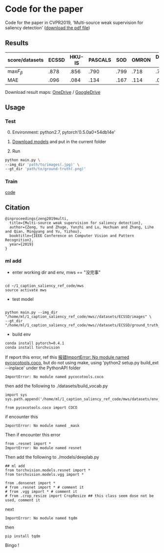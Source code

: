 # Code for the paper 
Code for the paper in CVPR2019, 'Multi-source weak supervision for saliency detection' ([download the pdf file](https://arxiv.org/pdf/1904.00566.pdf))

## Results

   score/datasets  |ECSSD | HKU-IS|PASCALS|SOD    |OMRON|DUTS-test| SED1|SED2|
  ---| ---  | ---   | ---   | ---   | --- | --- | ---|---|
  max$F_\beta$|.878|.856|.790|.799|.718|.767|.902|.849|
  MAE|.096|.084|.134|.167|.114|.096|.081|.097|
  
Download result maps: [OneDrive](https://1drv.ms/u/s!AqVkBGUQ01XGhx_eNt8MfQ_HpCO0) / [GoogleDrive](https://drive.google.com/file/d/1PqsH6HI_juyE6ZeDFhJ7ByscSEakwRS0/view?usp=sharing)

## Usage
### Test

0. Environment: python2.7, pytorch'0.5.0a0+54db14e'

1. [Download models](https://1drv.ms/f/s!AqVkBGUQ01XGhyeDYsaaxvAZXW7k) and put in the current folder



1. Run

```bash
python main.py \
--img_dir 'path/to/images(.jpg)' \
--gt_dir 'path/to/ground-truth(.png)'

```

### Train
[code](https://github.com/zengxianyu/trainmws)

## Citation
```
@inproceedings{zeng2019multi,
  title={Multi-source weak supervision for saliency detection},
  author={Zeng, Yu and Zhuge, Yunzhi and Lu, Huchuan and Zhang, Lihe and Qian, Mingyang and Yu, Yizhou},
  booktitle={IEEE Conference on Computer Vision and Pattern Recognition},
  year={2019}
}
```

### ml add

* enter working dir and env, mws == "没完事"
```

cd ~/1_caption_saliency_ref_code/mws
source activate mws

```

* test model
```

python main.py --img_dir "/home/ml/1_caption_saliency_ref_code/mws//datasets/ECSSD/images" \
--gt_dir "/home/ml/1_caption_saliency_ref_code/mws//datasets/ECSSD/ground_truth_mask"

```

* build env
```
conda install pytorch=0.4.1
conda install torchvision

```
If report this error, ref this [报错ImportError: No module named pycocotools.coco](https://blog.csdn.net/u013591306/article/details/79458220), but do not using make, using 'python2 setup.py build_ext --inplace' under the PythonAPI folder
```
ImportError: No module named pycocotools.coco
```
then add the following to ./datasets/build_vocab.py
```
import sys
sys.path.append('/home/ml/1_caption_saliency_ref_code/mws/datasets/env_related/coco/PythonAPI')

from pycocotools.coco import COCO
```
if encounter this
```
ImportError: No module named _mask
```

Then if encounter this error
```
from .resnet import *
ImportError: No module named resnet
```
Then add the following to ./models/deeplab.py
```
## ml add
from torchvision.models.resnet import *
from torchvision.models.vgg import *

from .densenet import *
# from .resnet import * # comment it 
# from .vgg import * # comment it
# from .crop_resize import CropResize ## this class seem dose not be used, comment it

```
next
```
ImportError: No module named tqdm
```
then
```
pip install tqdm
```

Bingo !





